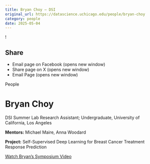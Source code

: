 ```yaml
---
title: Bryan Choy – DSI
original_url: https://datascience.uchicago.edu/people/bryan-choy
category: people
date: 2025-05-04
---
```


<!-- Table-like structure detected -->

!

## Share

* Email page on Facebook (opens new window)
* Share page on X (opens new window)
* Email Page (opens new window)

<!-- Table-like structure detected -->

People

# Bryan Choy

DSI Summer Lab Research Assistant; Undergraduate, University of California, Los Angeles

**Mentors:** Michael Maire, Anna Woodard

**Project:** Self-Supervised Deep Learning for Breast Cancer Treatment Response Prediction

[Watch Bryan’s Symposium Video](https://youtu.be/a-e6IkAbeAk)